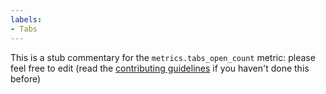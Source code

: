 ```yaml
---
labels:
- Tabs
---
```

This is a stub commentary for the `metrics.tabs_open_count` metric: please feel free to edit (read the
[contributing guidelines](https://github.com/mozilla/glean-annotations/blob/main/CONTRIBUTING.md)
if you haven't done this before)
